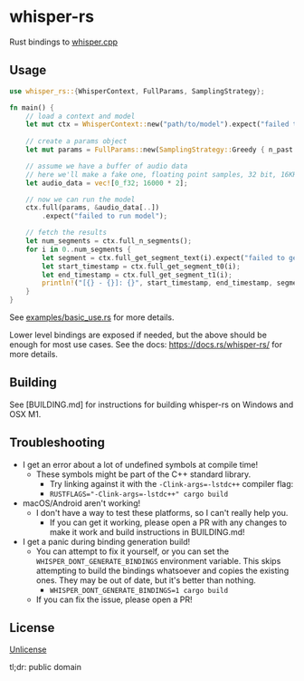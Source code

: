 # whisper-rs

Rust bindings to [whisper.cpp](https://github.com/ggerganov/whisper.cpp/)

## Usage
```rust
use whisper_rs::{WhisperContext, FullParams, SamplingStrategy};

fn main() {
    // load a context and model
    let mut ctx = WhisperContext::new("path/to/model").expect("failed to load model");
    
    // create a params object
    let mut params = FullParams::new(SamplingStrategy::Greedy { n_past: 0 });

    // assume we have a buffer of audio data
    // here we'll make a fake one, floating point samples, 32 bit, 16KHz, mono
    let audio_data = vec![0_f32; 16000 * 2];

    // now we can run the model
    ctx.full(params, &audio_data[..])
        .expect("failed to run model");

    // fetch the results
    let num_segments = ctx.full_n_segments();
    for i in 0..num_segments {
        let segment = ctx.full_get_segment_text(i).expect("failed to get segment");
        let start_timestamp = ctx.full_get_segment_t0(i);
        let end_timestamp = ctx.full_get_segment_t1(i);
        println!("[{} - {}]: {}", start_timestamp, end_timestamp, segment);
    }
}
```

See [examples/basic_use.rs](examples/basic_use.rs) for more details.

Lower level bindings are exposed if needed, but the above should be enough for most use cases.
See the docs: https://docs.rs/whisper-rs/ for more details.

## Building

See [BUILDING.md] for instructions for building whisper-rs on Windows and OSX M1.

## Troubleshooting

* I get an error about a lot of undefined symbols at compile time!
  * These symbols might be part of the C++ standard library.
    * Try linking against it with the `-Clink-args=-lstdc++` compiler flag: 
    * `RUSTFLAGS="-Clink-args=-lstdc++" cargo build`
* macOS/Android aren't working!
  * I don't have a way to test these platforms, so I can't really help you.
    * If you can get it working, please open a PR with any changes to make it work and build instructions in BUILDING.md!
* I get a panic during binding generation build!
  * You can attempt to fix it yourself, or you can set the `WHISPER_DONT_GENERATE_BINDINGS` environment variable.
    This skips attempting to build the bindings whatsoever and copies the existing ones. They may be out of date,
    but it's better than nothing.
    * `WHISPER_DONT_GENERATE_BINDINGS=1 cargo build`
  * If you can fix the issue, please open a PR!

## License
[Unlicense](LICENSE)

tl;dr: public domain
